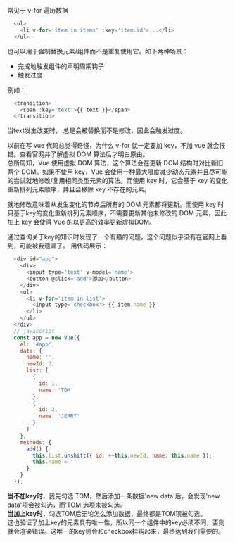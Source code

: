常见于 v-for 遍历数据   
```javascript
  <ul>
    <li v-for='item in items' :key='item.id'>...</li>
  </ul>
```
也可以用于强制替换元素/组件而不是重复使用它。如下两种场景： 
- 完成地触发组件的声明周期钩子
- 触发过度

例如：   
```javascript
  <transition>
    <span :key='text'>{{ text }}</span>
  </transition>
```
当text发生改变时，<span> 总是会被替换而不是修改，因此会触发过度。   

以前在写 vue 代码总觉得奇怪，为什么 v-for 就一定要加 key，不加 vue 就会报错。查看官网并了解虚拟 DOM 算法后才明白原由。   
总所周知，Vue 使用虚拟 DOM 算法，这个算法会在更新 DOM 结构时对比新旧两个 DOM。如果不使用 key，Vue 会使用一种最大限度减少动态元素并且尽可能
的尝试就地修改/复用相同类型元素的算法。而使用 key 时，它会基于 key 的变化重新排列元素顺序，并且会移除 key 不存在的元素。   

就地修改意味着从发生变化的节点后所有的 DOM 元素都将更新。而使用 key 时只基于key的变化重新排列元素顺序，不需要更新其他未修改的 DOM 元素，因此
加上 key 会使得 Vue 的以更高的效率更新虚拟DOM。   

通过查询关于key的知识时发现了一个有趣的问题，这个问题似乎没有在官网上看到，可能被我遗漏了。
用代码展示：
```javascript
  <div id="app">
    <div>
      <input type='text' v-model='name'>
      <button @click='add'>添加</button>
    </div>
    <ul>
      <li v-for='item in list'>
        <input type='checkbox'> {{ item.name }}
      </li>
    </ul>
  </div>
  // javascript
  const app = new Vue({
    el: '#app',
    data: {
      name: '',
      newId: 3,
      list: [
        {
          id: 1,
          name: 'TOM'
        },
        {
          id: 2,
          name: 'JERRY'
        }
      ]
    },
    methods: {
      add() {
        this.list.unshift({ id: ++this.newId, name: this.name });
        this.name = ''
      }
    }
  });
```
**当不加key时**，我先勾选 TOM，然后添加一条数据'new data'后，会发现'new data'项会被勾选，而'TOM'选项未被勾选。  
**当加上key时**，勾选TOM后无论怎么添加数据，最终都是TOM项被勾选。   
这也验证了加上key的元素具有唯一性，所以同一个组件中的key必须不同，否则就会渲染错误。这唯一的key则会和checkbox挂钩起来，最终达到我们需要的。
